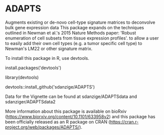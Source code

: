 # ADAPTS
Augments existing or de-novo cell-type signature matrices to deconvolve bulk gene expression data     This package expands on the techniques outlined in Newman et al.'s 2015 Nature Methods paper:      'Robust enumeration of cell subsets from tissue expression profiles'. to allow a user to easily add     their own cell types (e.g. a tumor specific cell type) to Newman's LM22 or other signature matrix.


To install this package in R, use devtools.

install.packages('devtools')

library(devtools)

devtools::install_github('sdanzige/ADAPTS')

Data for the Vignette can be found at sdanzige/ADAPTSdata and sdanziger/ADAPTSdata2

More information about this package is available on bioRxiv (https://www.biorxiv.org/content/10.1101/633958v2) and this package has been officially released as an R package on CRAN (https://cran.r-project.org/web/packages/ADAPTS/).
